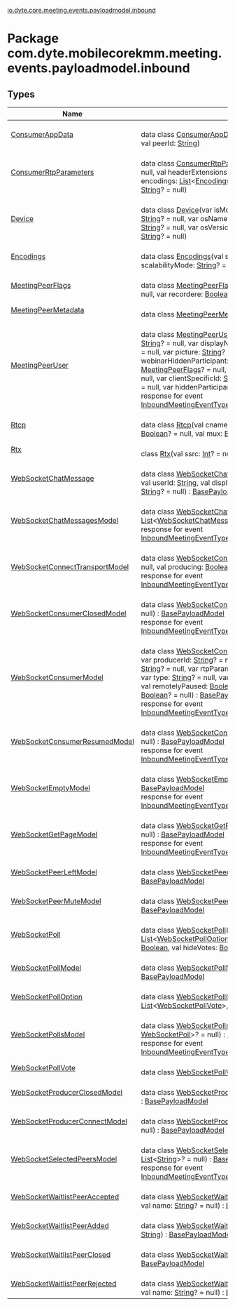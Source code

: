 [io.dyte.core.meeting.events.payloadmodel.inbound](index.md)

# Package com.dyte.mobilecorekmm.meeting.events.payloadmodel.inbound

## Types

| Name | Summary |
|---|---|
| [ConsumerAppData](-consumer-app-data/index.md) | <br/>data class [ConsumerAppData](-consumer-app-data/index.md)(val screenShare: [Boolean](https://kotlinlang.org/api/latest/jvm/stdlib/kotlin/-boolean/index.html)? = false, val peerId: [String](https://kotlinlang.org/api/latest/jvm/stdlib/kotlin/-string/index.html)) |
| [ConsumerRtpParameters](-consumer-rtp-parameters/index.md) | <br/>data class [ConsumerRtpParameters](-consumer-rtp-parameters/index.md)(val codecs: [List](https://kotlinlang.org/api/latest/jvm/stdlib/kotlin.collections/-list/index.html)&lt;[Codec](../com.dyte.mobilecorekmm.meeting.events.payloadmodel.outbound/-codec/index.md)&gt;? = null, val headerExtensions: [List](https://kotlinlang.org/api/latest/jvm/stdlib/kotlin.collections/-list/index.html)&lt;[HeaderExtension](../com.dyte.mobilecorekmm.meeting.events.payloadmodel.outbound/-header-extension/index.md)&gt;? = null, val encodings: [List](https://kotlinlang.org/api/latest/jvm/stdlib/kotlin.collections/-list/index.html)&lt;[Encodings](-encodings/index.md)&gt;? = null, val rtcp: [Rtcp](-rtcp/index.md)? = null, val mid: [String](https://kotlinlang.org/api/latest/jvm/stdlib/kotlin/-string/index.html)? = null) |
| [Device](-device/index.md) | <br/>data class [Device](-device/index.md)(var isMobile: [Boolean](https://kotlinlang.org/api/latest/jvm/stdlib/kotlin/-boolean/index.html)? = null, var browserName: [String](https://kotlinlang.org/api/latest/jvm/stdlib/kotlin/-string/index.html)? = null, var osName: [String](https://kotlinlang.org/api/latest/jvm/stdlib/kotlin/-string/index.html)? = null, var browserVersion: [String](https://kotlinlang.org/api/latest/jvm/stdlib/kotlin/-string/index.html)? = null, var osVersionName: [String](https://kotlinlang.org/api/latest/jvm/stdlib/kotlin/-string/index.html)? = null, var engineName: [String](https://kotlinlang.org/api/latest/jvm/stdlib/kotlin/-string/index.html)? = null) |
| [Encodings](-encodings/index.md) | <br/>data class [Encodings](-encodings/index.md)(val ssrc: [Int](https://kotlinlang.org/api/latest/jvm/stdlib/kotlin/-int/index.html)? = null, val rtx: [Rtx](-rtx/index.md)? = null, val scalabilityMode: [String](https://kotlinlang.org/api/latest/jvm/stdlib/kotlin/-string/index.html)? = null) |
| [MeetingPeerFlags](-meeting-peer-flags/index.md) | <br/>data class [MeetingPeerFlags](-meeting-peer-flags/index.md)(var hiddenParticipant: [Boolean](https://kotlinlang.org/api/latest/jvm/stdlib/kotlin/-boolean/index.html)? = null, var recordere: [Boolean](https://kotlinlang.org/api/latest/jvm/stdlib/kotlin/-boolean/index.html)? = null) |
| [MeetingPeerMetadata](-meeting-peer-metadata/index.md) | <br/>data class [MeetingPeerMetadata](-meeting-peer-metadata/index.md)(var viewType: [String](https://kotlinlang.org/api/latest/jvm/stdlib/kotlin/-string/index.html)?) |
| [MeetingPeerUser](-meeting-peer-user/index.md) | <br/>data class [MeetingPeerUser](-meeting-peer-user/index.md)(var id: [String](https://kotlinlang.org/api/latest/jvm/stdlib/kotlin/-string/index.html)? = null, var userId: [String](https://kotlinlang.org/api/latest/jvm/stdlib/kotlin/-string/index.html)? = null, var displayName: [String](https://kotlinlang.org/api/latest/jvm/stdlib/kotlin/-string/index.html)? = null, var device: [Device](-device/index.md)? = null, var picture: [String](https://kotlinlang.org/api/latest/jvm/stdlib/kotlin/-string/index.html)? = null, var isHost: [Boolean](https://kotlinlang.org/api/latest/jvm/stdlib/kotlin/-boolean/index.html)? = null, var webinarHiddenParticipant: [Boolean](https://kotlinlang.org/api/latest/jvm/stdlib/kotlin/-boolean/index.html)? = null, var flags: [MeetingPeerFlags](-meeting-peer-flags/index.md)? = null, var metadata: [MeetingPeerMetadata](-meeting-peer-metadata/index.md)? = null, var clientSpecificId: [String](https://kotlinlang.org/api/latest/jvm/stdlib/kotlin/-string/index.html)? = null, var audioMuted: [Boolean](https://kotlinlang.org/api/latest/jvm/stdlib/kotlin/-boolean/index.html)? = null, var hiddenParticipant: [Boolean](https://kotlinlang.org/api/latest/jvm/stdlib/kotlin/-boolean/index.html)? = null) : [BasePayloadModel](../com.dyte.mobilecorekmm.meeting.events.payloadmodel/-base-payload-model/index.md)<br/>response for event [InboundMeetingEventType.WEB_SOCKET_PEER_JOINED](../com.dyte.mobilecorekmm.meeting.events/-inbound-meeting-event-type/-w-e-b_-s-o-c-k-e-t_-p-e-e-r_-j-o-i-n-e-d/index.md) |
| [Rtcp](-rtcp/index.md) | <br/>data class [Rtcp](-rtcp/index.md)(val cname: [String](https://kotlinlang.org/api/latest/jvm/stdlib/kotlin/-string/index.html)? = null, val reducedSize: [Boolean](https://kotlinlang.org/api/latest/jvm/stdlib/kotlin/-boolean/index.html)? = null, val mux: [Boolean](https://kotlinlang.org/api/latest/jvm/stdlib/kotlin/-boolean/index.html)? = null) |
| [Rtx](-rtx/index.md) | <br/>class [Rtx](-rtx/index.md)(val ssrc: [Int](https://kotlinlang.org/api/latest/jvm/stdlib/kotlin/-int/index.html)? = null) |
| [WebSocketChatMessage](-web-socket-chat-message/index.md) | <br/>data class [WebSocketChatMessage](-web-socket-chat-message/index.md)(val message: [String](https://kotlinlang.org/api/latest/jvm/stdlib/kotlin/-string/index.html)? = null, val userId: [String](https://kotlinlang.org/api/latest/jvm/stdlib/kotlin/-string/index.html), val displayName: [String](https://kotlinlang.org/api/latest/jvm/stdlib/kotlin/-string/index.html), val type: [Int](https://kotlinlang.org/api/latest/jvm/stdlib/kotlin/-int/index.html), val link: [String](https://kotlinlang.org/api/latest/jvm/stdlib/kotlin/-string/index.html)? = null) : [BasePayloadModel](../com.dyte.mobilecorekmm.meeting.events.payloadmodel/-base-payload-model/index.md) |
| [WebSocketChatMessagesModel](-web-socket-chat-messages-model/index.md) | <br/>data class [WebSocketChatMessagesModel](-web-socket-chat-messages-model/index.md)(val messages: [List](https://kotlinlang.org/api/latest/jvm/stdlib/kotlin.collections/-list/index.html)&lt;[WebSocketChatMessage](-web-socket-chat-message/index.md)&gt;? = null) : [BasePayloadModel](../com.dyte.mobilecorekmm.meeting.events.payloadmodel/-base-payload-model/index.md)<br/>response for event [InboundMeetingEventType.WEB_SOCKET_CONNECT_TRANSPORT](../com.dyte.mobilecorekmm.meeting.events/-inbound-meeting-event-type/-w-e-b_-s-o-c-k-e-t_-c-o-n-n-e-c-t_-t-r-a-n-s-p-o-r-t/index.md) |
| [WebSocketConnectTransportModel](-web-socket-connect-transport-model/index.md) | <br/>data class [WebSocketConnectTransportModel](-web-socket-connect-transport-model/index.md)(val id: [String](https://kotlinlang.org/api/latest/jvm/stdlib/kotlin/-string/index.html)? = null, val producing: [Boolean](https://kotlinlang.org/api/latest/jvm/stdlib/kotlin/-boolean/index.html)? = null) : [BasePayloadModel](../com.dyte.mobilecorekmm.meeting.events.payloadmodel/-base-payload-model/index.md)<br/>response for event [InboundMeetingEventType.WEB_SOCKET_CONNECT_TRANSPORT](../com.dyte.mobilecorekmm.meeting.events/-inbound-meeting-event-type/-w-e-b_-s-o-c-k-e-t_-c-o-n-n-e-c-t_-t-r-a-n-s-p-o-r-t/index.md) |
| [WebSocketConsumerClosedModel](-web-socket-consumer-closed-model/index.md) | <br/>data class [WebSocketConsumerClosedModel](-web-socket-consumer-closed-model/index.md)(var id: [String](https://kotlinlang.org/api/latest/jvm/stdlib/kotlin/-string/index.html)? = null) : [BasePayloadModel](../com.dyte.mobilecorekmm.meeting.events.payloadmodel/-base-payload-model/index.md)<br/>response for event [InboundMeetingEventType.WEB_SOCKET_NEW_CONSUMER](../com.dyte.mobilecorekmm.meeting.events/-inbound-meeting-event-type/-w-e-b_-s-o-c-k-e-t_-n-e-w_-c-o-n-s-u-m-e-r/index.md) |
| [WebSocketConsumerModel](-web-socket-consumer-model/index.md) | <br/>data class [WebSocketConsumerModel](-web-socket-consumer-model/index.md)(var peerId: [String](https://kotlinlang.org/api/latest/jvm/stdlib/kotlin/-string/index.html)? = null, var producerId: [String](https://kotlinlang.org/api/latest/jvm/stdlib/kotlin/-string/index.html)? = null, var id: [String](https://kotlinlang.org/api/latest/jvm/stdlib/kotlin/-string/index.html)? = null, var kind: [String](https://kotlinlang.org/api/latest/jvm/stdlib/kotlin/-string/index.html)? = null, var rtpParameters: [ConsumerRtpParameters](-consumer-rtp-parameters/index.md)? = null, var type: [String](https://kotlinlang.org/api/latest/jvm/stdlib/kotlin/-string/index.html)? = null, var appData: [ConsumerAppData](-consumer-app-data/index.md)? = null, val remotelyPaused: [Boolean](https://kotlinlang.org/api/latest/jvm/stdlib/kotlin/-boolean/index.html)? = null, val producerPaused: [Boolean](https://kotlinlang.org/api/latest/jvm/stdlib/kotlin/-boolean/index.html)? = null) : [BasePayloadModel](../com.dyte.mobilecorekmm.meeting.events.payloadmodel/-base-payload-model/index.md)<br/>response for event [InboundMeetingEventType.WEB_SOCKET_NEW_CONSUMER](../com.dyte.mobilecorekmm.meeting.events/-inbound-meeting-event-type/-w-e-b_-s-o-c-k-e-t_-n-e-w_-c-o-n-s-u-m-e-r/index.md) |
| [WebSocketConsumerResumedModel](-web-socket-consumer-resumed-model/index.md) | <br/>data class [WebSocketConsumerResumedModel](-web-socket-consumer-resumed-model/index.md)(var id: [String](https://kotlinlang.org/api/latest/jvm/stdlib/kotlin/-string/index.html)? = null) : [BasePayloadModel](../com.dyte.mobilecorekmm.meeting.events.payloadmodel/-base-payload-model/index.md)<br/>response for event [InboundMeetingEventType.WEB_SOCKET_NEW_CONSUMER](../com.dyte.mobilecorekmm.meeting.events/-inbound-meeting-event-type/-w-e-b_-s-o-c-k-e-t_-n-e-w_-c-o-n-s-u-m-e-r/index.md) |
| [WebSocketEmptyModel](-web-socket-empty-model/index.md) | <br/>data class [WebSocketEmptyModel](-web-socket-empty-model/index.md)(val any: [String](https://kotlinlang.org/api/latest/jvm/stdlib/kotlin/-string/index.html)? = null) : [BasePayloadModel](../com.dyte.mobilecorekmm.meeting.events.payloadmodel/-base-payload-model/index.md)<br/>response for event [InboundMeetingEventType.WEB_SOCKET_SELECTED_PEERS](../com.dyte.mobilecorekmm.meeting.events/-inbound-meeting-event-type/-w-e-b_-s-o-c-k-e-t_-s-e-l-e-c-t-e-d_-p-e-e-r-s/index.md) |
| [WebSocketGetPageModel](-web-socket-get-page-model/index.md) | <br/>data class [WebSocketGetPageModel](-web-socket-get-page-model/index.md)(var peerIds: [List](https://kotlinlang.org/api/latest/jvm/stdlib/kotlin.collections/-list/index.html)&lt;[String](https://kotlinlang.org/api/latest/jvm/stdlib/kotlin/-string/index.html)&gt;? = null) : [BasePayloadModel](../com.dyte.mobilecorekmm.meeting.events.payloadmodel/-base-payload-model/index.md)<br/>response for event [InboundMeetingEventType.WEB_SOCKET_SELECTED_PEERS](../com.dyte.mobilecorekmm.meeting.events/-inbound-meeting-event-type/-w-e-b_-s-o-c-k-e-t_-s-e-l-e-c-t-e-d_-p-e-e-r-s/index.md) |
| [WebSocketPeerLeftModel](-web-socket-peer-left-model/index.md) | <br/>data class [WebSocketPeerLeftModel](-web-socket-peer-left-model/index.md)(var peerId: [String](https://kotlinlang.org/api/latest/jvm/stdlib/kotlin/-string/index.html)) : [BasePayloadModel](../com.dyte.mobilecorekmm.meeting.events.payloadmodel/-base-payload-model/index.md) |
| [WebSocketPeerMuteModel](-web-socket-peer-mute-model/index.md) | <br/>data class [WebSocketPeerMuteModel](-web-socket-peer-mute-model/index.md)(var peerId: [String](https://kotlinlang.org/api/latest/jvm/stdlib/kotlin/-string/index.html)? = null) : [BasePayloadModel](../com.dyte.mobilecorekmm.meeting.events.payloadmodel/-base-payload-model/index.md) |
| [WebSocketPoll](-web-socket-poll/index.md) | <br/>data class [WebSocketPoll](-web-socket-poll/index.md)(val id: [String](https://kotlinlang.org/api/latest/jvm/stdlib/kotlin/-string/index.html), val options: [List](https://kotlinlang.org/api/latest/jvm/stdlib/kotlin.collections/-list/index.html)&lt;[WebSocketPollOption](-web-socket-poll-option/index.md)&gt;, val question: [String](https://kotlinlang.org/api/latest/jvm/stdlib/kotlin/-string/index.html), val anonymous: [Boolean](https://kotlinlang.org/api/latest/jvm/stdlib/kotlin/-boolean/index.html), val hideVotes: [Boolean](https://kotlinlang.org/api/latest/jvm/stdlib/kotlin/-boolean/index.html), val createdBy: [String](https://kotlinlang.org/api/latest/jvm/stdlib/kotlin/-string/index.html)) |
| [WebSocketPollModel](-web-socket-poll-model/index.md) | <br/>data class [WebSocketPollModel](-web-socket-poll-model/index.md)(val poll: [WebSocketPoll](-web-socket-poll/index.md)) : [BasePayloadModel](../com.dyte.mobilecorekmm.meeting.events.payloadmodel/-base-payload-model/index.md) |
| [WebSocketPollOption](-web-socket-poll-option/index.md) | <br/>data class [WebSocketPollOption](-web-socket-poll-option/index.md)(val text: [String](https://kotlinlang.org/api/latest/jvm/stdlib/kotlin/-string/index.html), val votes: [List](https://kotlinlang.org/api/latest/jvm/stdlib/kotlin.collections/-list/index.html)&lt;[WebSocketPollVote](-web-socket-poll-vote/index.md)&gt;, val count: [Int](https://kotlinlang.org/api/latest/jvm/stdlib/kotlin/-int/index.html)) |
| [WebSocketPollsModel](-web-socket-polls-model/index.md) | <br/>data class [WebSocketPollsModel](-web-socket-polls-model/index.md)(val polls: [Map](https://kotlinlang.org/api/latest/jvm/stdlib/kotlin.collections/-map/index.html)&lt;[String](https://kotlinlang.org/api/latest/jvm/stdlib/kotlin/-string/index.html), [WebSocketPoll](-web-socket-poll/index.md)&gt;? = null) : [BasePayloadModel](../com.dyte.mobilecorekmm.meeting.events.payloadmodel/-base-payload-model/index.md)<br/>response for event [InboundMeetingEventType.WEB_SOCKET_CONNECT_TRANSPORT](../com.dyte.mobilecorekmm.meeting.events/-inbound-meeting-event-type/-w-e-b_-s-o-c-k-e-t_-c-o-n-n-e-c-t_-t-r-a-n-s-p-o-r-t/index.md) |
| [WebSocketPollVote](-web-socket-poll-vote/index.md) | <br/>data class [WebSocketPollVote](-web-socket-poll-vote/index.md)(val id: [String](https://kotlinlang.org/api/latest/jvm/stdlib/kotlin/-string/index.html), val name: [String](https://kotlinlang.org/api/latest/jvm/stdlib/kotlin/-string/index.html)) |
| [WebSocketProducerClosedModel](-web-socket-producer-closed-model/index.md) | <br/>data class [WebSocketProducerClosedModel](-web-socket-producer-closed-model/index.md)(var id: [String](https://kotlinlang.org/api/latest/jvm/stdlib/kotlin/-string/index.html)? = null) : [BasePayloadModel](../com.dyte.mobilecorekmm.meeting.events.payloadmodel/-base-payload-model/index.md) |
| [WebSocketProducerConnectModel](-web-socket-producer-connect-model/index.md) | <br/>data class [WebSocketProducerConnectModel](-web-socket-producer-connect-model/index.md)(val id: [String](https://kotlinlang.org/api/latest/jvm/stdlib/kotlin/-string/index.html)? = null) : [BasePayloadModel](../com.dyte.mobilecorekmm.meeting.events.payloadmodel/-base-payload-model/index.md) |
| [WebSocketSelectedPeersModel](-web-socket-selected-peers-model/index.md) | <br/>data class [WebSocketSelectedPeersModel](-web-socket-selected-peers-model/index.md)(var peerIds: [List](https://kotlinlang.org/api/latest/jvm/stdlib/kotlin.collections/-list/index.html)&lt;[String](https://kotlinlang.org/api/latest/jvm/stdlib/kotlin/-string/index.html)&gt;? = null) : [BasePayloadModel](../com.dyte.mobilecorekmm.meeting.events.payloadmodel/-base-payload-model/index.md)<br/>response for event [InboundMeetingEventType.WEB_SOCKET_SELECTED_PEERS](../com.dyte.mobilecorekmm.meeting.events/-inbound-meeting-event-type/-w-e-b_-s-o-c-k-e-t_-s-e-l-e-c-t-e-d_-p-e-e-r-s/index.md) |
| [WebSocketWaitlistPeerAccepted](-web-socket-waitlist-peer-accepted/index.md) | <br/>data class [WebSocketWaitlistPeerAccepted](-web-socket-waitlist-peer-accepted/index.md)(val id: [String](https://kotlinlang.org/api/latest/jvm/stdlib/kotlin/-string/index.html)? = null, val name: [String](https://kotlinlang.org/api/latest/jvm/stdlib/kotlin/-string/index.html)? = null) : [BasePayloadModel](../com.dyte.mobilecorekmm.meeting.events.payloadmodel/-base-payload-model/index.md) |
| [WebSocketWaitlistPeerAdded](-web-socket-waitlist-peer-added/index.md) | <br/>data class [WebSocketWaitlistPeerAdded](-web-socket-waitlist-peer-added/index.md)(val id: [String](https://kotlinlang.org/api/latest/jvm/stdlib/kotlin/-string/index.html), val name: [String](https://kotlinlang.org/api/latest/jvm/stdlib/kotlin/-string/index.html)) : [BasePayloadModel](../com.dyte.mobilecorekmm.meeting.events.payloadmodel/-base-payload-model/index.md) |
| [WebSocketWaitlistPeerClosed](-web-socket-waitlist-peer-closed/index.md) | <br/>data class [WebSocketWaitlistPeerClosed](-web-socket-waitlist-peer-closed/index.md)(val id: [String](https://kotlinlang.org/api/latest/jvm/stdlib/kotlin/-string/index.html)) : [BasePayloadModel](../com.dyte.mobilecorekmm.meeting.events.payloadmodel/-base-payload-model/index.md) |
| [WebSocketWaitlistPeerRejected](-web-socket-waitlist-peer-rejected/index.md) | <br/>data class [WebSocketWaitlistPeerRejected](-web-socket-waitlist-peer-rejected/index.md)(val id: [String](https://kotlinlang.org/api/latest/jvm/stdlib/kotlin/-string/index.html)? = null, val name: [String](https://kotlinlang.org/api/latest/jvm/stdlib/kotlin/-string/index.html)? = null) : [BasePayloadModel](../com.dyte.mobilecorekmm.meeting.events.payloadmodel/-base-payload-model/index.md) |
